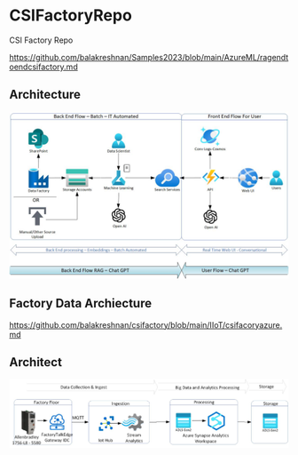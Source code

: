 # CSIFactoryRepo
CSI Factory Repo

https://github.com/balakreshnan/Samples2023/blob/main/AzureML/ragendtoendcsifactory.md

## Architecture

![Architecture](https://github.com/balakreshnan/Samples2023/blob/main/AzureML/Images/ragarchsimple1.jpg "Architecture")

## Factory Data Archiecture

https://github.com/balakreshnan/csifactory/blob/main/IIoT/csifacoryazure.md

## Architect

![alt text](https://github.com/balakreshnan/csifactory/blob/main/IIoT/images/csi7.jpg "Architecture")
